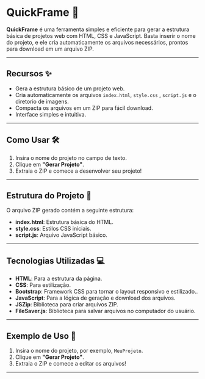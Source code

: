 # QuickFrame 🚀

**QuickFrame** é uma ferramenta simples e eficiente para gerar a estrutura básica de projetos web com HTML, CSS e JavaScript. Basta inserir o nome do projeto, e ele cria automaticamente os arquivos necessários, prontos para download em um arquivo ZIP.

---

## Recursos ✨

- Gera a estrutura básico de um projeto web.
- Cria automaticamente os arquivos `index.html`, `style.css` , `script.js` e o diretorio de imagens.
- Compacta os arquivos em um ZIP para fácil download.
- Interface simples e intuitiva.

---

## Como Usar 🛠️

1. Insira o nome do projeto no campo de texto.
2. Clique em **"Gerar Projeto"**.
3. Extraia o ZIP e comece a desenvolver seu projeto!

---

## Estrutura do Projeto 📂

O arquivo ZIP gerado contém a seguinte estrutura:

- **index.html**: Estrutura básica do HTML.
- **style.css**: Estilos CSS iniciais.
- **script.js**: Arquivo JavaScript básico.

---

## Tecnologias Utilizadas 💻

- **HTML**: Para a estrutura da página.
- **CSS**: Para estilização.
- **Bootstrap**: Framework CSS para tornar o layout responsivo e estilizado..
- **JavaScript**: Para a lógica de geração e download dos arquivos.
- **JSZip**: Biblioteca para criar arquivos ZIP.
- **FileSaver.js**: Biblioteca para salvar arquivos no computador do usuário.

---

## Exemplo de Uso 🎯

1. Insira o nome do projeto, por exemplo, `MeuProjeto`.
2. Clique em **"Gerar Projeto"**.
3. Extraia o ZIP e comece a editar os arquivos!

---